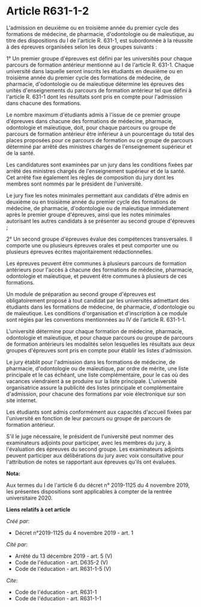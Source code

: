 # Article R631-1-2

L'admission en deuxième ou en troisième année du premier cycle des formations de médecine, de pharmacie, d'odontologie ou de
maïeutique, au titre des dispositions du I de l'article R. 631-1, est subordonnée à la réussite à des épreuves organisées
selon les deux groupes suivants : 

1° Un premier groupe d'épreuves est défini par les universités pour chaque parcours de formation antérieur mentionné au I de
l'article R. 631-1. Chaque université dans laquelle seront inscrits les étudiants en deuxième ou en troisième année du
premier cycle des formations de médecine, de pharmacie, d'odontologie ou de maïeutique détermine les épreuves des unités
d'enseignements du parcours de formation antérieur tel que défini à l'article R. 631-1 dont les résultats sont pris en compte
pour l'admission dans chacune des formations. 

Le nombre maximum d'étudiants admis à l'issue de ce premier groupe d'épreuves dans chacune des formations de médecine,
pharmacie, odontologie et maïeutique, doit, pour chaque parcours ou groupe de parcours de formation antérieur être inférieur
à un pourcentage du total des places proposées pour ce parcours de formation ou ce groupe de parcours déterminé par arrêté
des ministres chargés de l'enseignement supérieur et de la santé. 

Les candidatures sont examinées par un jury dans les conditions fixées par arrêté des ministres chargés de l'enseignement
supérieur et de la santé. Cet arrêté fixe également les règles de composition du jury dont les membres sont nommés par le
président de l'université. 

Le jury fixe les notes minimales permettant aux candidats d'être admis en deuxième ou en troisième année du premier cycle des
formations de médecine, de pharmacie, d'odontologie ou de maïeutique immédiatement après le premier groupe d'épreuves, ainsi
que les notes minimales autorisant les autres candidats à se présenter au second groupe d'épreuves ; 

2° Un second groupe d'épreuves évalue des compétences transversales. Il comporte une ou plusieurs épreuves orales et peut
comporter une ou plusieurs épreuves écrites majoritairement rédactionnelles. 

Les épreuves peuvent être communes à plusieurs parcours de formation antérieurs pour l'accès à chacune des formations de
médecine, pharmacie, odontologie et maïeutique, et peuvent être communes à plusieurs de ces formations. 

Un module de préparation au second groupe d'épreuves est obligatoirement proposé à tout candidat par les universités
admettant des étudiants dans les formations de médecine, de pharmacie, d'odontologie ou de maïeutique. Les conditions
d'organisation et d'inscription à ce module sont régies par les conventions mentionnées au IV de l'article R. 631-1-1. 

L'université détermine pour chaque formation de médecine, pharmacie, odontologie et maïeutique, et pour chaque parcours ou
groupe de parcours de formation antérieurs les modalités selon lesquelles les résultats aux deux groupes d'épreuves sont pris
en compte pour établir les listes d'admission. 

Le jury établit pour l'admission dans les formations de médecine, de pharmacie, d'odontologie ou de maïeutique, par ordre de
mérite, une liste principale et le cas échéant, une liste complémentaire, pour le cas où des vacances viendraient à se
produire sur la liste principale. L'université organisatrice assure la publicité des listes principale et complémentaire
d'admission, pour chacune des formations par voie électronique sur son site internet. 

Les étudiants sont admis conformément aux capacités d'accueil fixées par l'université en fonction de leur parcours ou groupe
de parcours de formation antérieur. 

S'il le juge nécessaire, le président de l'université peut nommer des examinateurs adjoints pour participer, avec les membres
du jury, à l'évaluation des épreuves du second groupe. Les examinateurs adjoints peuvent participer aux délibérations du jury
avec voix consultative pour l'attribution de notes se rapportant aux épreuves qu'ils ont évaluées.

**Nota:**

Aux termes du I de l'article 6 du décret n° 2019-1125 du 4 novembre 2019, les présentes dispositions sont applicables à
compter de la rentrée universitaire 2020.

**Liens relatifs à cet article**

_Créé par_:

  - Décret n°2019-1125 du 4 novembre 2019 - art. 1

_Cité par_:

  - Arrêté du 13 décembre 2019 - art. 5 (V)
  - Code de l'éducation - art. D635-2 (V)
  - Code de l'éducation - art. R631-1-5 (V)

_Cite_:

  - Code de l'éducation - art. R631-1
  - Code de l'éducation - art. R631-1-1
